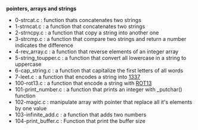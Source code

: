 **pointers, arrays and strings**

* 0-strcat.c : function thats concatenates two strings
* 1-strncat.c : a function that concatenates two strings
* 2-strncpy.c : a function that copy a string into another one
* 3-strcmp.c : a function that compare two strings and return a number indicates the difference
* 4-rev_array.c : a function that reverse elements of an integer array
* 5-string_toupper.c : a function that convert all lowercase in a string to uppercase
* 6-cap_string.c : a function that capitalize the first letters of all words
* 7-leet.c : a function that encodes a string into [1337](https://www.dictionary.com/e/slang/1337/ "What does 1337 means") 
* 100-rot13.c : a function that encode a string with [ROT13](https://en.wikipedia.org/wiki/ROT13 "ROT13")
* 101-print_number.c : a function that prints an integer with _putchar() function
* 102-magic.c : manipulate array with pointer that replace all it's elements by one value
* 103-infinite_add.c : a function that adds two numbers
* 104-print_buffer.c : Function that print the buffer size

